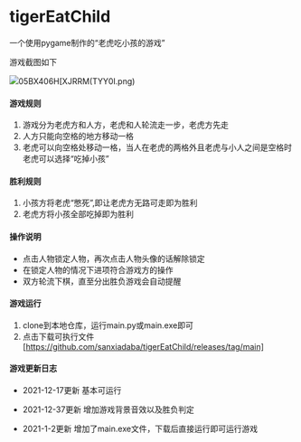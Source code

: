 # tigerEatChild
一个使用pygame制作的“老虎吃小孩的游戏”

游戏截图如下

![](https://raw.githubusercontent.com/myPic/main/img/FF)05BX406H[XJRRM(TYY0I.png)

#### 游戏规则

1. 游戏分为老虎方和人方，老虎和人轮流走一步，老虎方先走
2. 人方只能向空格的地方移动一格
3. 老虎可以向空格处移动一格，当人在老虎的两格外且老虎与小人之间是空格时老虎可以选择“吃掉小孩”

#### 胜利规则

1. 小孩方将老虎“憋死”,即让老虎方无路可走即为胜利
2. 老虎方将小孩全部吃掉即为胜利

#### 操作说明

- 点击人物锁定人物，再次点击人物头像的话解除锁定
- 在锁定人物的情况下进项符合游戏方的操作
- 双方轮流下棋，直至分出胜负游戏会自动提醒

#### 游戏运行

1. clone到本地仓库，运行main.py或main.exe即可
2. 点击下载可执行文件[https://github.com/sanxiadaba/tigerEatChild/releases/tag/main]



#### 游戏更新日志

- 2021-12-17更新   基本可运行

- 2021-12-37更新   增加游戏背景音效以及胜负判定

- 2021-1-2更新 增加了main.exe文件，下载后直接运行即可运行游戏

    